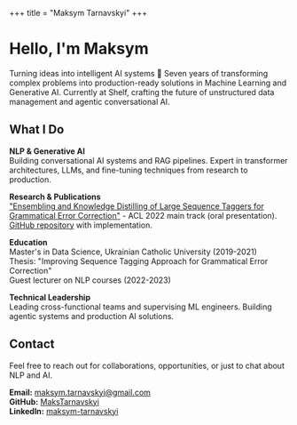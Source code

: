 +++
title = "Maksym Tarnavskyi"
+++

# Hello, I'm Maksym

Turning ideas into intelligent AI systems 🚀 Seven years of transforming complex problems into production-ready solutions in Machine Learning and Generative AI. Currently at Shelf, crafting the future of unstructured data management and agentic conversational AI.

## What I Do

**NLP & Generative AI**  
Building conversational AI systems and RAG pipelines. Expert in transformer architectures, LLMs, and fine-tuning techniques from research to production.

**Research & Publications**  
["Ensembling and Knowledge Distilling of Large Sequence Taggers for Grammatical Error Correction"](https://aclanthology.org/2022.acl-long.266/) - ACL 2022 main track (oral presentation). [GitHub repository](https://github.com/MaksTarnavskyi/gector-large) with implementation.

**Education**  
Master's in Data Science, Ukrainian Catholic University (2019-2021)  
Thesis: "Improving Sequence Tagging Approach for Grammatical Error Correction"  
Guest lecturer on NLP courses (2022-2023)

**Technical Leadership**  
Leading cross-functional teams and supervising ML engineers. Building agentic systems and production AI solutions.

## Contact

Feel free to reach out for collaborations, opportunities, or just to chat about NLP and AI.

**Email:** [maksym.tarnavskyi@gmail.com](mailto:maksym.tarnavskyi@gmail.com)  
**GitHub:** [MaksTarnavskyi](https://github.com/MaksTarnavskyi)  
**LinkedIn:** [maksym-tarnavskyi](https://linkedin.com/in/maksym-tarnavskyi)